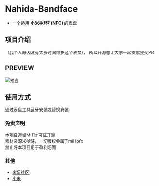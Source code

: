 # Nahida-Bandface
* 一个适用 **小米手环7 (NFC)** 的表盘

## 项目介绍
（我个人原因没有太多时间维护这个表盘），
所以开源想让大家一起贡献提交PR

## PREVIEW
![预览](../blob/master/assets/preview_cn.png)

## 使用方式
通过表盘工具蓝牙安装或替换安装

### 免责声明
本项目遵循MIT许可证开源<br>
素材来源米哈游，一切版权©️属于miHoYo<br>
禁止将本项目用于盈利场面

### 其他
* [米坛社区](https://bandbbs.cn)
* [小米](https://mi.com)
